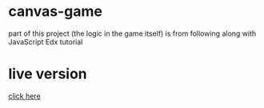 # canvas-game
part of this project (the logic in the game itself) is from following along with JavaScript Edx tutorial

# live version
[click here](https://ahamideng.github.io/canvas-game/)
